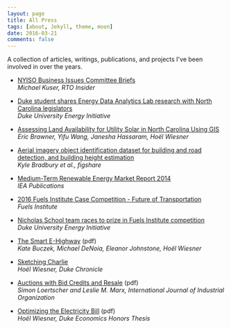 ```yaml
---
layout: page
title: All Press
tags: [about, Jekyll, theme, moon]
date: 2016-03-21
comments: false
---
```

    
A collection of articles, writings, publications, and projects I've been involved in over the years. 


* [NYISO Business Issues Committee Briefs](https://www.rtoinsider.com/nyiso-bic-111379/)  
*Michael Kuser, RTO Insider*

* [Duke student shares Energy Data Analytics Lab research with North Carolina legislators](https://energy.duke.edu/news/duke-student-shares-energy-data-analytics-lab-research-north-carolina-legislators)  
*Duke University Energy Initiative*

* [Assessing Land Availability for Utility Solar in North Carolina Using GIS](https://dukespace.lib.duke.edu/dspace/handle/10161/14180)  
*Eric Brawner, Yifu Wang, Janesha Hassaram, Hoël Wiesner*

* [Aerial imagery object identification dataset for building and road detection, and building height estimation](https://figshare.com/collections/Aerial_imagery_object_identification_dataset_for_building_and_road_detection_and_building_height_estimation/3290519)  
*Kyle Bradbury et al., figshare*

* [Medium-Term Renewable Energy Market Report 2014](https://webstore.iea.org/medium-term-renewable-energy-market-report-2014)  
*IEA Publications*

* [2016 Fuels Institute Case Competition - Future of Transportation](https://www.fuelsinstitute.org/CMSPages/GetFile.aspx?guid=6ff427d8-0d95-40fc-9c14-df7b1231ac44)  
*Fuels Institute*

* [Nicholas School team races to prize in Fuels Institute competition](https://energy.duke.edu/news/nicholas-school-team-races-prize-fuels-institute-competition)  
*Duke University Energy Initiative*

* [The Smart E-Highway](https://energy.duke.edu/sites/default/files/images/Future%20of%20Transportation%20proposal%20Wiesner%20et%20al.pdf) (pdf)  
*Kate Buczek, Michael DeNoia, Eleanor Johnstone, Hoël Wiesner*

* [Sketching Charlie](https://www.dukechronicle.com/article/2015/01/sketching-charlie)  
*Hoël Wiesner, Duke Chronicle*

* [Auctions with Bid Credits and Resale](https://faculty.fuqua.duke.edu/~marx/bio/papers/BidCreditsandResale.pdf) (pdf)  
*Simon Loertscher and Leslie M. Marx, International Journal of Industrial Organization* 

* [Optimizing the Electricity Bill](https://sites.duke.edu/econhonors/files/2015/06/Hoel-Wiesner.pdf) (pdf)  
*Hoël Wiesner, Duke Economics Honors Thesis*

